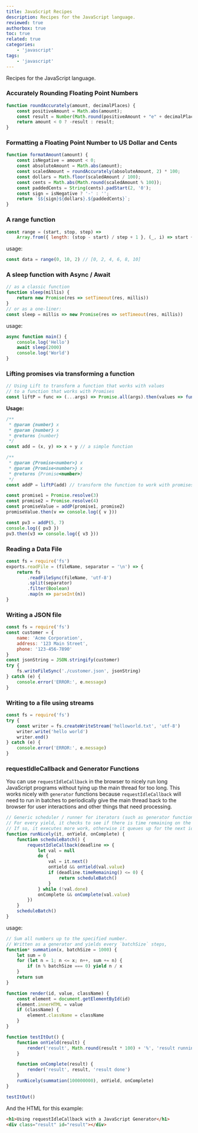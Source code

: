 ```yaml
---
title: JavaScript Recipes
description: Recipes for the JavaScript language.
reviewed: true
authorbox: true
toc: true
related: true
categories:
    - 'javascript'
tags:
    - 'javascript'
---
```


Recipes for the JavaScript language.

<!--more-->

### Accurately Rounding Floating Point Numbers

```js
function roundAccurately(amount, decimalPlaces) {
    const positiveAmount = Math.abs(amount);
    const result = Number(Math.round(positiveAmount + "e" + decimalPlaces) + "e-" + decimalPlaces);
    return amount < 0 ? -result : result;
}
```

### Formatting a Floating Point Number to US Dollar and Cents

```js
function formatAmount(amount) {
    const isNegative = amount < 0;
    const absoluteAmount = Math.abs(amount);
    const scaledAmount = roundAccurately(absoluteAmount, 2) * 100;
    const dollars = Math.floor(scaledAmount / 100);
    const cents = Math.abs(Math.round(scaledAmount % 100));
    const paddedCents = String(cents).padStart(2, '0');
    const sign = isNegative ? '-' : '';
    return `$${sign}${dollars}.${paddedCents}`;
}
```

### A range function

```js
const range = (start, stop, step) =>
    Array.from({ length: (stop - start) / step + 1 }, (_, i) => start + i * step)
```

usage:

```js
const data = range(0, 10, 2) // [0, 2, 4, 6, 8, 10]
```

### A sleep function with Async / Await

```js
// as a classic function
function sleep(millis) {
    return new Promise(res => setTimeout(res, millis))
}
// or as a one-liner:
const sleep = millis => new Promise(res => setTimeout(res, millis))
```

usage:

```js
async function main() {
    console.log('Hello')
    await sleep(2000)
    console.log('World')
}
```

### Lifting promises via transforming a function

```js
// Using Lift to transform a function that works with values
// to a function that works with Promises
const liftP = func => (...args) => Promise.all(args).then(values => func(...values))
```

**Usage:**

```js
/**
 * @param {number} x
 * @param {number} x
 * @returns {number}
 */
const add = (x, y) => x + y // a simple function

/**
 * @param {Promise<number>} x
 * @param {Promise<number>} x
 * @returns {Promise<number>}
 */
const addP = liftP(add) // transform the function to work with promises

const promise1 = Promise.resolve(3)
const promise2 = Promise.resolve(4)
const promiseValue = addP(promise1, promise2)
promiseValue.then(v => console.log({ v }))

const pv3 = addP(5, 7)
console.log({ pv3 })
pv3.then(v3 => console.log({ v3 }))
```

### Reading a Data File

```js
const fs = require('fs')
exports.readFile = (fileName, separator = '\n') => {
    return fs
        .readFileSync(fileName, 'utf-8')
        .split(separator)
        .filter(Boolean)
        .map(n => parseInt(n))
}
```

### Writing a JSON file

```js
const fs = require('fs')
const customer = {
    name: 'Acme Corporation',
    address: '123 Main Street',
    phone: '123-456-7890'
}
const jsonString = JSON.stringify(customer)
try {
    fs.writeFileSync('./customer.json', jsonString)
} catch (e) {
    console.error('ERROR:', e.message)
}
```

### Writing to a file using streams

```js
const fs = require('fs')
try {
    const writer = fs.createWriteStream('helloworld.txt', 'utf-8')
    writer.write('hello world')
    writer.end()
} catch (e) {
    console.error('ERROR:', e.message)
}
```

### requestIdleCallback and Generator Functions

You can use `requestIdleCallback` in the browser to nicely run long JavaScript programs without tying up the main thread for too long.
This works nicely with `generator` functions because `requestIdleCallback` will need to run in batches to periodically give the main thread back to the browser for user interactions and other things that need processing.

```js
// Generic scheduler / runner for iterators (such as generator functions).
// For every yield, it checks to see if there is time remaining on the idle loop
// If so, it executes more work, otherwise it queues up for the next idle period
function runNicely(it, onYield, onComplete) {
    function scheduleBatch() {
        requestIdleCallback(deadline => {
            let val = null
            do {
                val = it.next()
                onYield && onYield(val.value)
                if (deadline.timeRemaining() <= 0) {
                    return scheduleBatch()
                }
            } while (!val.done)
            onComplete && onComplete(val.value)
        })
    }
    scheduleBatch()
}
```

usage:

```js
// Sum all numbers up to the specified number.
// Written as a generator and yields every `batchSize` steps,
function* summation(x, batchSize = 1000) {
    let sum = 0
    for (let n = 1; n <= x; n++, sum += n) {
        if (n % batchSize === 0) yield n / x
    }
    return sum
}

function render(id, value, className) {
    const element = document.getElementById(id)
    element.innerHTML = value
    if (className) {
        element.className = className
    }
}

function testItOut() {
    function onYield(result) {
        render('result', Math.round(result * 100) + '%', 'result running')
    }

    function onComplete(result) {
        render('result', result, 'result done')
    }
    runNicely(summation(100000000), onYield, onComplete)
}

testItOut()
```

And the HTML for this example:

```html
<h1>Using requestIdleCallback with a JavaScript Generator</h1>
<div class="result" id="result"></div>
```
